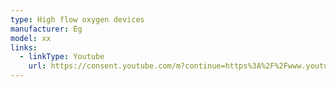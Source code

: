 ```yaml
---
type: High flow oxygen devices
manufacturer: Eg
model: xx
links:
  - linkType: Youtube
    url: https://consent.youtube.com/m?continue=https%3A%2F%2Fwww.youtube.com%2Fhashtag%2Fyoutbe&gl=GB&m=0&pc=yt&uxe=23983172&hl=en&src=1
---
```

